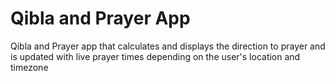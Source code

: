 # Qibla and Prayer App
Qibla and Prayer app that calculates and displays the direction to prayer and is updated with live prayer times depending on the user's location and timezone
